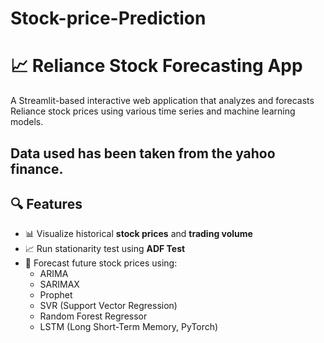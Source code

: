 # Stock-price-Prediction
# 📈 Reliance Stock Forecasting App

A Streamlit-based interactive web application that analyzes and forecasts Reliance stock prices using various time series and machine learning models.

Data used has been taken from the yahoo finance.
---

## 🔍 Features

- 📊 Visualize historical **stock prices** and **trading volume**
- 📈 Run stationarity test using **ADF Test**
- 🔮 Forecast future stock prices using:
  - ARIMA
  - SARIMAX
  - Prophet
  - SVR (Support Vector Regression)
  - Random Forest Regressor
  - LSTM (Long Short-Term Memory, PyTorch)

